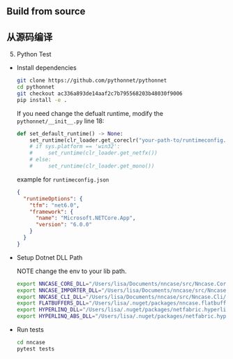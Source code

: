 ## Build from source

## 从源码编译


5. Python Test

- Install dependencies
  
  ```sh
  git clone https://github.com/pythonnet/pythonnet
  cd pythonnet
  git checkout ac336a893de14aaf2c7b795568203b48030f9006
  pip install -e .
  ```

  If you need change the defualt runtime, modify the `pythonnet/__init__.py` line 18:
  ```python
  def set_default_runtime() -> None:
      set_runtime(clr_loader.get_coreclr("your-path-to/runtimeconfig.json"))
      # if sys.platform == 'win32':
      #     set_runtime(clr_loader.get_netfx())
      # else:
      #     set_runtime(clr_loader.get_mono())
  ```

  example for  `runtimeconfig.json`
  ```json
  {
    "runtimeOptions": {
      "tfm": "net6.0",
      "framework": {
        "name": "Microsoft.NETCore.App",
        "version": "6.0.0"
      }
    }
  }
  ```

- Setup Dotnet DLL Path

  NOTE change the env to your lib path.
  ```sh
  export NNCASE_CORE_DLL="/Users/lisa/Documents/nncase/src/Nncase.Core/bin/Debug/net6.0/Nncase.Core.dll"
  export NNCASE_IMPORTER_DLL="/Users/lisa/Documents/nncase/src/Nncase.Importer/bin/Debug/net6.0/Nncase.Importer.dll"
  export NNCASE_CLI_DLL="/Users/lisa/Documents/nncase/src/Nncase.Cli/bin/Debug/net6.0/Nncase.Cli.dll"
  export FLATBUFFERS_DLL="/Users/lisa/.nuget/packages/nncase.flatbuffers/2.0.0/lib/netstandard2.1/FlatBuffers.dll"
  export HYPERLINQ_DLL="/Users/lisa/.nuget/packages/netfabric.hyperlinq/3.0.0-beta48/lib/net6.0/NetFabric.Hyperlinq.dll"
  export HYPERLINQ_ABS_DLL="/Users/lisa/.nuget/packages/netfabric.hyperlinq.abstractions/1.3.0/lib/netstandard2.1/NetFabric.Hyperlinq.Abstractions.dll"
  ```

- Run tests

  ```sh
  cd nncase
  pytest tests
  ```